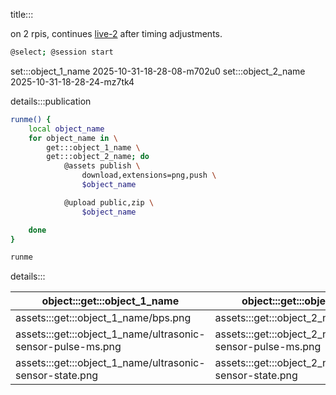 title:::

on 2 rpis, continues [live-2](./live-2.md) after timing adjustments.

```bash
@select; @session start
```

set:::object_1_name 2025-10-31-18-28-08-m702u0
set:::object_2_name 2025-10-31-18-28-24-mz7tk4

details:::publication

```bash
runme() {
	local object_name
	for object_name in \
		get:::object_1_name \
		get:::object_2_name; do
			@assets publish \
				download,extensions=png,push \
				$object_name

			@upload public,zip \
				$object_name

	done
}

runme
```
details:::

| object:::get:::object_1_name | object:::get:::object_2_name |
|-|-|
| assets:::get:::object_1_name/bps.png | assets:::get:::object_2_name/bps.png |
| assets:::get:::object_1_name/ultrasonic-sensor-pulse-ms.png | assets:::get:::object_2_name/ultrasonic-sensor-pulse-ms.png | 
| assets:::get:::object_1_name/ultrasonic-sensor-state.png | assets:::get:::object_2_name/ultrasonic-sensor-state.png |